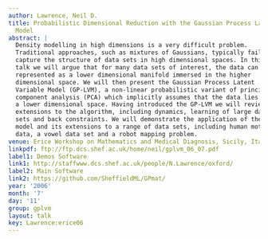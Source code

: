 ```yaml
---
author: Lawrence, Neil D.
title: Probabilistic Dimensional Reduction with the Gaussian Process Latent Variable
  Model
abstract: |
  Density modelling in high dimensions is a very difficult problem.
  Traditional approaches, such as mixtures of Gaussians, typically fail to
  capture the structure of data sets in high dimensional spaces. In this
  talk we will argue that for many data sets of interest, the data can be
  represented as a lower dimensional manifold immersed in the higher
  dimensional space. We will then present the Gaussian Process Latent
  Variable Model (GP-LVM), a non-linear probabilistic variant of principal
  component analysis (PCA) which implicitly assumes that the data lies on
  a lower dimensional space. Having introduced the GP-LVM we will review
  extensions to the algorithm, including dynamics, learning of large data
  sets and back constraints. We will demonstrate the application of the
  model and its extensions to a range of data sets, including human motion
  data, a vowel data set and a robot mapping problem.
venue: Erice Workshop on Mathematics and Medical Diagnosis, Sicily, Italy
linkpdf: ftp://ftp.dcs.shef.ac.uk/home/neil/gplvm_06_07.pdf
label1: Demos Software
link1: http://staffwww.dcs.shef.ac.uk/people/N.Lawrence/oxford/
label2: Main Software
link2: https://github.com/SheffieldML/GPmat/
year: '2006'
month: '7'
day: '11'
group: gplvm
layout: talk
key: Lawrence:erice06
---
```

